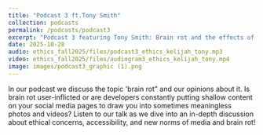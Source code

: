 ```yaml
---
title: "Podcast 3 ft.Tony Smith"
collection: podcasts
permalink: /podcasts/podcast3
excerpt: "Podcast 3 featuring Tony Smith: Brain rot and the effects of shallow content. Are we to blame the user or the developers? "
date: 2025-10-28
audio: ethics_fall2025/files/podcast3_ethics_kelijah_tony.mp3
video: ethics_fall2025/files/audiogram3_ethics_kelijah_tony.mp4
image: images/podcast3_graphic (1).png
---
```

In our podcast we discuss the topic 'brain rot" and our opinions about it. Is brain rot user-inflicted or are developers constantly putting shallow content on your social media pages to draw you into sometimes meaningless photos and videos? Listen to our talk as we dive into an in-depth discussion about ethical concerns, accessibility, and new norms of media and brain rot!